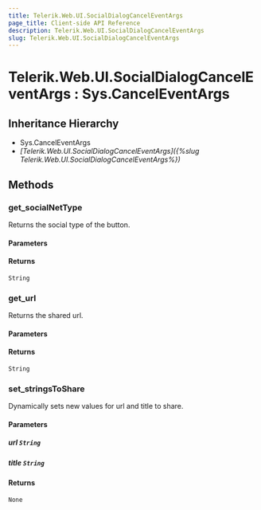 ```yaml
---
title: Telerik.Web.UI.SocialDialogCancelEventArgs
page_title: Client-side API Reference
description: Telerik.Web.UI.SocialDialogCancelEventArgs
slug: Telerik.Web.UI.SocialDialogCancelEventArgs
---
```


# Telerik.Web.UI.SocialDialogCancelEventArgs : Sys.CancelEventArgs 

## Inheritance Hierarchy

* Sys.CancelEventArgs
* *[Telerik.Web.UI.SocialDialogCancelEventArgs]({%slug Telerik.Web.UI.SocialDialogCancelEventArgs%})*


## Methods

###  get_socialNetType

Returns the social type of the button.

#### Parameters

#### Returns

`String` 

### get_url

Returns the shared url.

#### Parameters

#### Returns

`String` 

### set_stringsToShare

Dynamically sets new values for url and title to share.

#### Parameters

##### url `String`

##### title `String`

#### Returns

`None` 




